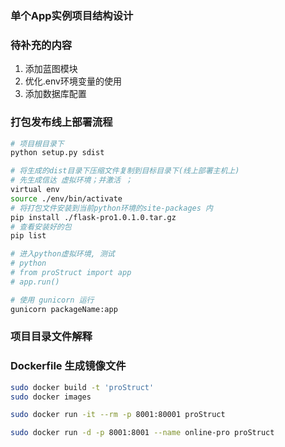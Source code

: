### 单个App实例项目结构设计

### 待补充的内容
1. 添加蓝图模块
2. 优化.env环境变量的使用
3. 添加数据库配置

### 打包发布线上部署流程
```bash
# 项目根目录下
python setup.py sdist

# 将生成的dist目录下压缩文件复制到目标目录下(线上部署主机上)
# 先生成信达 虚拟环境；并激活 ；
virtual env
source ./env/bin/activate
# 将打包文件安装到当前python环境的site-packages 内
pip install ./flask-pro1.0.1.0.tar.gz
# 查看安装好的包
pip list

# 进入python虚拟环境, 测试
# python
# from proStruct import app
# app.run()

# 使用 gunicorn 运行
gunicorn packageName:app 
```

### 项目目录文件解释

### Dockerfile 生成镜像文件
```bash
sudo docker build -t 'proStruct'
sudo docker images

sudo docker run -it --rm -p 8001:80001 proStruct

sudo docker run -d -p 8001:8001 --name online-pro proStruct

```